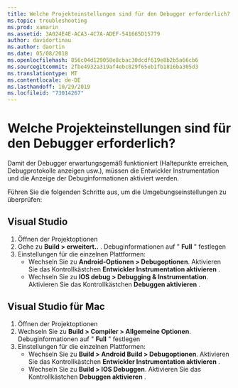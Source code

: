 ```yaml
---
title: Welche Projekteinstellungen sind für den Debugger erforderlich?
ms.topic: troubleshooting
ms.prod: xamarin
ms.assetid: 3A024E4E-ACA3-4C7A-ADEF-541665D15779
author: davidortinau
ms.author: daortin
ms.date: 05/08/2018
ms.openlocfilehash: 856c04d129058e8cbac30dcdf619e8b2b5a66cb6
ms.sourcegitcommit: 2fbe4932a319af4ebc829f65eb1fb1816ba305d3
ms.translationtype: MT
ms.contentlocale: de-DE
ms.lasthandoff: 10/29/2019
ms.locfileid: "73014267"
---
```

# <a name="what-project-settings-are-required-for-the-debugger"></a>Welche Projekteinstellungen sind für den Debugger erforderlich?

Damit der Debugger erwartungsgemäß funktioniert (Haltepunkte erreichen, Debugprotokolle anzeigen usw.), müssen die Entwickler Instrumentation und die Anzeige der Debuginformationen aktiviert werden.

Führen Sie die folgenden Schritte aus, um die Umgebungseinstellungen zu überprüfen:

## <a name="visual-studio"></a>Visual Studio

1. Öffnen der Projektoptionen
2. Gehe zu **Build > erweitert..** . Debuginformationen auf " **Full** " festlegen
3. Einstellungen für die einzelnen Plattformen:
   - Wechseln Sie zu **Android-Optionen > Debugoptionen**. Aktivieren Sie das Kontrollkästchen **Entwickler Instrumentation aktivieren** .
   - Wechseln Sie zu **IOS debug > Debugging & Instrumentation**. Aktivieren Sie das Kontrollkästchen **Debuggen aktivieren** .

## <a name="visual-studio-for-mac"></a>Visual Studio für Mac

1. Öffnen der Projektoptionen
2. Wechseln Sie zu **Build > Compiler > Allgemeine Optionen**. Debuginformationen auf " **Full** " festlegen
3. Einstellungen für die einzelnen Plattformen:
    - Wechseln Sie zu **Build > Android Build > Debugoptionen**. Aktivieren Sie das Kontrollkästchen **Entwickler Instrumentation aktivieren** .
    - Wechseln Sie zu **Build > IOS Debuggen**. Aktivieren Sie das Kontrollkästchen **Debuggen aktivieren** .
